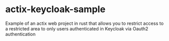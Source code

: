 # actix-keycloak-sample
Example of an actix web project in rust that allows you to restrict access to a restricted area to only users authenticated in Keycloak via Oauth2 authentication

